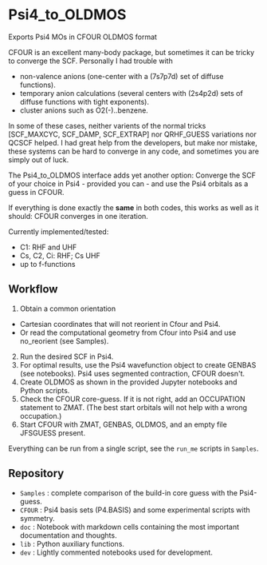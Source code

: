 # Psi4_to_OLDMOS

Exports Psi4 MOs in CFOUR OLDMOS format 

CFOUR is an excellent many-body package, but sometimes it can be tricky to converge
the SCF. Personally I had trouble with
* non-valence anions (one-center with a (7s7p7d) set of diffuse functions).
* temporary anion calculations (several centers with (2s4p2d) sets of diffuse functions with tight exponents).
* cluster anions such as O2(-)..benzene.

In some of these cases, neither varients of the normal tricks [SCF_MAXCYC, SCF_DAMP, SCF_EXTRAP] nor QRHF_GUESS variations nor QCSCF helped. 
I had great help from the developers, but make nor mistake, these systems can be hard to converge in any code, and sometimes you are simply out of luck.

The Psi4_to_OLDMOS interface adds yet another option: Converge the SCF of your choice in Psi4 - provided you can - 
and use the Psi4 orbitals as a guess in CFOUR.

If everything is done exactly the **same** in both codes, this works as well as it should: CFOUR converges in one iteration.

Currently implemented/tested:
* C1: RHF and UHF
* Cs, C2, Ci: RHF; Cs UHF
* up to f-functions

## Workflow

1. Obtain a common orientation
  * Cartesian coordinates that will not reorient in Cfour and Psi4.
  * Or read the computational geometry from Cfour into Psi4 and use no_reorient (see Samples).
2. Run the desired SCF in Psi4.
3. For optimal results, use the Psi4 wavefunction object to create GENBAS (see notebooks). Psi4 uses segmented contraction, CFOUR doesn't. 
4. Create OLDMOS as shown in the provided Jupyter notebooks and Python scripts.
5. Check the CFOUR core-guess. If it is not right, add an OCCUPATION statement to ZMAT. (The best start orbitals will not help with a wrong occupation.) 
6. Start CFOUR with ZMAT, GENBAS, OLDMOS, and an empty file JFSGUESS present.

Everything can be run from a single script, see the `run_me` scripts in `Samples`.

## Repository

* `Samples` : complete comparison of the build-in core guess with the Psi4-guess.
* `CFOUR` : Psi4 basis sets (P4.BASIS) and some experimental scripts with symmetry.
* `doc` : Notebook with markdown cells containing the most important documentation and thoughts.  
* `lib` : Python auxiliary functions.
* `dev` : Lightly commented notebooks used for development.
